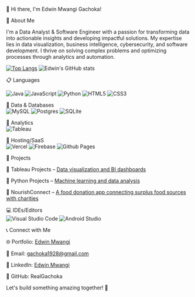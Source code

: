 👋 Hi there, I'm Edwin Mwangi Gachoka!

🚀 About Me

I'm a Data Analyst & Software Engineer with a passion for transforming data into actionable insights and developing impactful solutions. My expertise lies in data visualization, business intelligence, cybersecurity, and software development. I thrive on solving complex problems and optimizing processes through analytics and automation.

[![Top Langs](https://github-readme-stats.vercel.app/api/top-langs/?username=RealGachoka&layout=compact&theme=blue-green)](https://github.com/anuraghazra/github-readme-stats)
![Edwin's GitHub stats](https://github-readme-stats.vercel.app/api?username=RealGachoka&show_icons=true&theme=blue-green) 

📋 Languages <br/>

![Java](https://img.shields.io/badge/java-%23ED8B00.svg?style=for-the-badge&logo=openjdk&logoColor=white)
![JavaScript](https://img.shields.io/badge/javascript-%23323330.svg?style=for-the-badge&logo=javascript&logoColor=%23F7DF1E)
![Python](https://img.shields.io/badge/python-3670A0?style=for-the-badge&logo=python&logoColor=ffdd54)
![HTML5](https://img.shields.io/badge/html5-%23E34F26.svg?style=for-the-badge&logo=html5&logoColor=white)
![CSS3](https://img.shields.io/badge/css3-%231572B6.svg?style=for-the-badge&logo=css3&logoColor=white)

🔢 Data & Databases <br/>
![MySQL](https://img.shields.io/badge/mysql-4479A1.svg?style=for-the-badge&logo=mysql&logoColor=white)
![Postgres](https://img.shields.io/badge/postgres-%23316192.svg?style=for-the-badge&logo=postgresql&logoColor=white)
![SQLite](https://img.shields.io/badge/sqlite-%2307405e.svg?style=for-the-badge&logo=sqlite&logoColor=white)

🔢 Analytics <br/>
![Tableau](https://img.shields.io/badge/Tableau-E97627?style=for-the-badge&logo=Tableau&logoColor=white)

🎈 Hosting/SaaS <br/>
![Vercel](https://img.shields.io/badge/vercel-%23000000.svg?style=for-the-badge&logo=vercel&logoColor=white)
![Firebase](https://img.shields.io/badge/firebase-%23039BE5.svg?style=for-the-badge&logo=firebase&logoColor=white)
![Github Pages](https://img.shields.io/badge/github%20pages-121013?style=for-the-badge&logo=github&logoColor=white)


📂 Projects

🔹 Tableau Projects – [Data visualization and BI dashboards](https://github.com/RealGachoka/Tableau-Projects)

🔹 Python Projects – [Machine learning and data analysis](https://github.com/RealGachoka/Python-Projects)

🔹 NourishConnect – [A food donation app connecting surplus food sources with charities](https://github.com/RealGachoka/NourishConnect)

💻 IDEs/Editors <br/>
![Visual Studio Code](https://img.shields.io/badge/Visual%20Studio%20Code-0078d7.svg?style=for-the-badge&logo=visual-studio-code&logoColor=white)
![Android Studio](https://img.shields.io/badge/Android_Studio-3DDC84?style=for-the-badge&logo=android-studio&logoColor=white)

📞 Connect with Me

🌐 Portfolio: [Edwin Mwangi](https://chatprofolio.vercel.app/profile/edwin-mwangi-gachoka)

📧 Email: gachoka1928@gmail.com

🔗 LinkedIn: [Edwin Mwangi](https://www.linkedin.com/in/edwin-mwangi-153178330/)

🐙 GitHub: RealGachoka


Let's build something amazing together! 🚀
